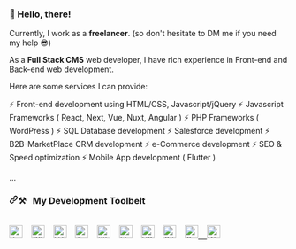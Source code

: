 ### 👋 Hello, there!


Currently, I work as a <b>freelancer</b>. (so don't hesitate to DM me if you need my help 😎)

As a <b>Full Stack CMS</b> web developer, I have rich experience in Front-end and Back-end web development.

Here are some services I can provide:

⚡ Front-end development using HTML/CSS, Javascript/jQuery
⚡ Javascript Frameworks ( React, Next, Vue, Nuxt, Angular ) 
⚡ PHP Frameworks ( WordPress )
⚡ SQL Database development 
⚡ Salesforce development
⚡ B2B-MarketPlace CRM development 
⚡ e-Commerce development 
⚡ SEO & Speed optimization 
⚡ Mobile App development ( Flutter ) 

...

<h3 dir="auto"><a id="user-content-my-development-toolbelt" class="anchor" aria-hidden="true" href="#my-development-toolbelt"><svg class="octicon octicon-link" viewBox="0 0 16 16" version="1.1" width="16" height="16" aria-hidden="true"><path fill-rule="evenodd" d="M7.775 3.275a.75.75 0 001.06 1.06l1.25-1.25a2 2 0 112.83 2.83l-2.5 2.5a2 2 0 01-2.83 0 .75.75 0 00-1.06 1.06 3.5 3.5 0 004.95 0l2.5-2.5a3.5 3.5 0 00-4.95-4.95l-1.25 1.25zm-4.69 9.64a2 2 0 010-2.83l2.5-2.5a2 2 0 012.83 0 .75.75 0 001.06-1.06 3.5 3.5 0 00-4.95 0l-2.5 2.5a3.5 3.5 0 004.95 4.95l1.25-1.25a.75.75 0 00-1.06-1.06l-1.25 1.25a2 2 0 01-2.83 0z"></path></svg></a><g-emoji class="g-emoji" alias="hammer_and_pick" fallback-src="https://github.githubassets.com/images/icons/emoji/unicode/2692.png">⚒</g-emoji>&nbsp;&nbsp;&nbsp;My Development Toolbelt</h3>
<p dir="auto"><br><a target="_blank" rel="noopener noreferrer" href="https://user-images.githubusercontent.com/1680157/87443764-4af82c80-c5cc-11ea-82c2-c368ee12cf6d.png"><img alt="JavaScript" title="JavaScript" src="https://user-images.githubusercontent.com/1680157/87443764-4af82c80-c5cc-11ea-82c2-c368ee12cf6d.png" height="24" style="max-width: 100%;"></a>&nbsp;&nbsp;&nbsp;&nbsp;<a target="_blank" rel="noopener noreferrer" href="https://user-images.githubusercontent.com/1680157/87443759-4a5f9600-c5cc-11ea-8ae0-715433c1f781.png"><img alt="CSS" title="CSS" src="https://user-images.githubusercontent.com/1680157/87443759-4a5f9600-c5cc-11ea-8ae0-715433c1f781.png" height="24" style="max-width: 100%;"></a>&nbsp;&nbsp;&nbsp;&nbsp;<a target="_blank" rel="noopener noreferrer" href="https://user-images.githubusercontent.com/1680157/87443762-4af82c80-c5cc-11ea-85cf-57be0e83c169.png"><img alt="HTML" title="HTML" src="https://user-images.githubusercontent.com/1680157/87443762-4af82c80-c5cc-11ea-85cf-57be0e83c169.png" height="24" style="max-width: 100%;"></a>&nbsp;&nbsp;&nbsp;&nbsp;<a target="_blank" rel="noopener noreferrer" href="https://user-images.githubusercontent.com/1680157/87443766-4af82c80-c5cc-11ea-8a13-a651f150fa99.png"><img alt="TypeScript" title="TypeScript" src="https://user-images.githubusercontent.com/1680157/87443766-4af82c80-c5cc-11ea-8a13-a651f150fa99.png" height="24" style="max-width: 100%;"></a>&nbsp;&nbsp;&nbsp;&nbsp;<a target="_blank" rel="noopener noreferrer" href="https://user-images.githubusercontent.com/1680157/87443758-4a5f9600-c5cc-11ea-8f63-92e126a1145b.png"><img alt=" title=" title="Node.js" src="https://user-images.githubusercontent.com/1680157/87443758-4a5f9600-c5cc-11ea-8f63-92e126a1145b.png" height="24" style="max-width: 100%;"></a>&nbsp;&nbsp;&nbsp;&nbsp;<a target="_blank" rel="noopener noreferrer" href="https://user-images.githubusercontent.com/1680157/87443756-49c6ff80-c5cc-11ea-9052-ecd76bb5ce81.png"><img alt="Flutter" title="Flutter" src="https://user-images.githubusercontent.com/1680157/87443756-49c6ff80-c5cc-11ea-9052-ecd76bb5ce81.png" height="24" style="max-width: 100%;"></a>&nbsp;&nbsp;&nbsp;&nbsp;<a target="_blank" rel="noopener noreferrer" href="https://user-images.githubusercontent.com/1680157/87443751-492e6900-c5cc-11ea-9854-f82d4d921133.png"><img alt="VS Code" title="VS Code" src="https://user-images.githubusercontent.com/1680157/87443751-492e6900-c5cc-11ea-9854-f82d4d921133.png" height="24" style="max-width: 100%;"></a>&nbsp;&nbsp;&nbsp;&nbsp;<a target="_blank" rel="noopener noreferrer" href="https://user-images.githubusercontent.com/1680157/87443755-49c6ff80-c5cc-11ea-954a-579f7c72873a.png"><img alt="Git" title="Git" src="https://user-images.githubusercontent.com/1680157/87443755-49c6ff80-c5cc-11ea-954a-579f7c72873a.png" height="24" style="max-width: 100%;"></a>&nbsp;&nbsp;&nbsp;&nbsp;<a target="_blank" rel="noopener noreferrer" href="https://user-images.githubusercontent.com/1680157/87443745-47fd3c00-c5cc-11ea-878f-44f34572775e.png"><img alt="Google Chrome" title="Google Chrome" src="https://user-images.githubusercontent.com/1680157/87443745-47fd3c00-c5cc-11ea-878f-44f34572775e.png" height="24" style="max-width: 100%;">&nbsp;&nbsp;&nbsp;&nbsp;</a><img alt="WP" title="WP" src="https://upload.wikimedia.org/wikipedia/commons/9/98/WordPress_blue_logo.svg" height="24" style="max-width: 100%;"><a target="_blank" rel="noopener noreferrer" href="https://upload.wikimedia.org/wikipedia/commons/9/98/WordPress_blue_logo.svg"></a><br><br></p>
